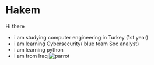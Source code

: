 # Hakem
Hi there 
- i am studying computer engineering in Turkey (1st year)
- i am learning Cybersecurity( blue team Soc analyst)
- i am learning python
- i am from Iraq 
![parrot](https://github.com/user-attachments/assets/c89bbb42-ed32-4294-8137-aaf6da2f7aea)
